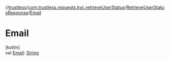 //[trustless](../../../index.md)/[com.trustless.requests.kyc.retrieveUserStatus](../index.md)/[RetrieveUserStatusResponse](index.md)/[Email](-email.md)

# Email

[kotlin]\
val [Email](-email.md): [String](https://kotlinlang.org/api/latest/jvm/stdlib/kotlin/-string/index.html)
